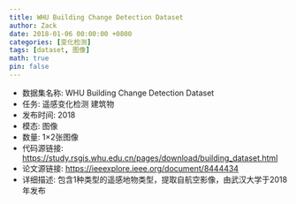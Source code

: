 ```yaml
---
title: WHU Building Change Detection Dataset
author: Zack
date: 2018-01-06 00:00:00 +0800
categories: [变化检测]
tags: [dataset, 图像]
math: true
pin: false
---
```

- 数据集名称: WHU Building Change Detection Dataset
- 任务: 遥感变化检测 建筑物
- 发布时间: 2018
- 模态: 图像
- 数量: 1×2张图像
- 代码源链接: https://study.rsgis.whu.edu.cn/pages/download/building_dataset.html
- 论文源链接: https://ieeexplore.ieee.org/document/8444434
- 详细描述: 包含1种类型的遥感地物类型，提取自航空影像，由武汉大学于2018年发布
